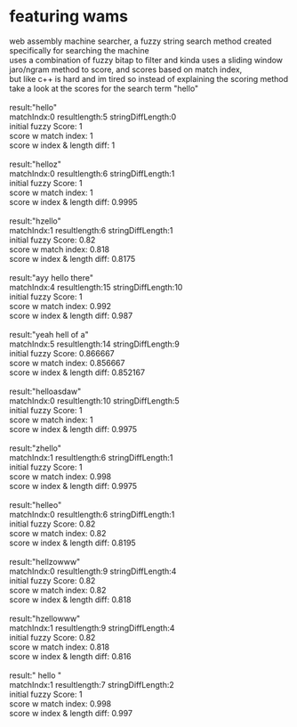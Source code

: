 # featuring wams
  web assembly machine searcher, a fuzzy string search method created specifically for searching the machine\
  uses a combination of fuzzy bitap to filter and kinda uses a sliding window jaro/ngram method to score, and scores based on match index,\
  but like c++ is hard and im tired so instead of explaining the scoring method take a look at the scores for the search term "hello"\
\
result:"hello"\
matchIndx:0 resultlength:5 stringDiffLength:0\
initial fuzzy Score:         1\
score w match index:         1\
score w index & length diff: 1\
\
result:"helloz"\
matchIndx:0 resultlength:6 stringDiffLength:1\
initial fuzzy Score:         1\
score w match index:         1\
score w index & length diff: 0.9995\
\
result:"hzello"\
matchIndx:1 resultlength:6 stringDiffLength:1\
initial fuzzy Score:         0.82\
score w match index:         0.818\
score w index & length diff: 0.8175\
\
result:"ayy hello there"\
matchIndx:4 resultlength:15 stringDiffLength:10\
initial fuzzy Score:         1\
score w match index:         0.992\
score w index & length diff: 0.987\
\
result:"yeah hell of a"\
matchIndx:5 resultlength:14 stringDiffLength:9\
initial fuzzy Score:         0.866667\
score w match index:         0.856667\
score w index & length diff: 0.852167\
\
result:"helloasdaw"\
matchIndx:0 resultlength:10 stringDiffLength:5\
initial fuzzy Score:         1\
score w match index:         1\
score w index & length diff: 0.9975\
\
result:"zhello"\
matchIndx:1 resultlength:6 stringDiffLength:1\
initial fuzzy Score:         1\
score w match index:         0.998\
score w index & length diff: 0.9975\
\
result:"helleo"\
matchIndx:0 resultlength:6 stringDiffLength:1\
initial fuzzy Score:         0.82\
score w match index:         0.82\
score w index & length diff: 0.8195\
\
result:"hellzowww"\
matchIndx:0 resultlength:9 stringDiffLength:4\
initial fuzzy Score:         0.82\
score w match index:         0.82\
score w index & length diff: 0.818\
\
result:"hzellowww"\
matchIndx:1 resultlength:9 stringDiffLength:4\
initial fuzzy Score:         0.82\
score w match index:         0.818\
score w index & length diff: 0.816\
\
result:" hello "\
matchIndx:1 resultlength:7 stringDiffLength:2\
initial fuzzy Score:         1\
score w match index:         0.998\
score w index & length diff: 0.997